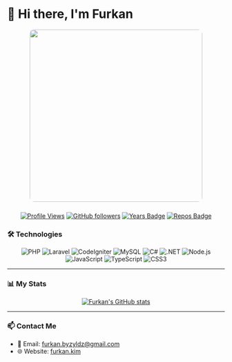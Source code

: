 # 👋 Hi there, I'm Furkan

<div align="center">
  <img src="https://media.giphy.com/media/xUPGcEliCc7bETyfO8/giphy.gif" width="400" style="border-radius: 10px; margin-bottom: 10px;" />
</div>

<div align="center">
  
[![Profile Views](https://komarev.com/ghpvc/?username=Shitric&color=blueviolet&style=for-the-badge)](https://github.com/Shitric)
[![GitHub followers](https://img.shields.io/github/followers/Shitric?style=for-the-badge&logo=github)](https://github.com/Shitric?tab=followers)
[![Years Badge](https://badges.pufler.dev/years/Shitric?style=for-the-badge)](https://github.com/Shitric)
[![Repos Badge](https://badges.pufler.dev/repos/Shitric?style=for-the-badge)](https://github.com/Shitric?tab=repositories)

</div>

### 🛠️ Technologies

<div align="center">

![PHP](https://img.shields.io/badge/PHP-777BB4?style=for-the-badge&logo=php&logoColor=white)
![Laravel](https://img.shields.io/badge/Laravel-FF2D20?style=for-the-badge&logo=laravel&logoColor=white)
![CodeIgniter](https://img.shields.io/badge/CodeIgniter-EF4223?style=for-the-badge&logo=codeigniter&logoColor=white)
![MySQL](https://img.shields.io/badge/MySQL-4479A1?style=for-the-badge&logo=mysql&logoColor=white)
![C#](https://img.shields.io/badge/C%23-239120?style=for-the-badge&logo=c-sharp&logoColor=white)
![.NET](https://img.shields.io/badge/.NET-512BD4?style=for-the-badge&logo=dotnet&logoColor=white)
![Node.js](https://img.shields.io/badge/Node.js-339933?style=for-the-badge&logo=nodedotjs&logoColor=white)
![JavaScript](https://img.shields.io/badge/JavaScript-F7DF1E?style=for-the-badge&logo=javascript&logoColor=black)
![TypeScript](https://img.shields.io/badge/TypeScript-007ACC?style=for-the-badge&logo=typescript&logoColor=white)
![CSS3](https://img.shields.io/badge/CSS3-1572B6?style=for-the-badge&logo=css3&logoColor=white)

</div>

---

### 📊 My Stats

<div align="center">

[![Furkan's GitHub stats](https://github-readme-stats.vercel.app/api?username=Shitric&show_icons=true&theme=vision-friendly-dark)](https://github.com/anuraghazra/github-readme-stats)

</div>

---

### 📫 Contact Me

- 📧 Email: furkan.byzyldz@gmail.com
- 🌐 Website: [furkan.kim](https://furkan.kim) 